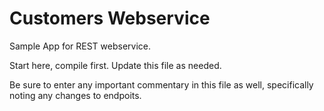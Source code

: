 Customers Webservice
=================
Sample App for REST webservice.

Start here, compile first.  Update this file as needed.

Be sure to enter any important commentary in this file as well,
specifically noting any changes to endpoits.

